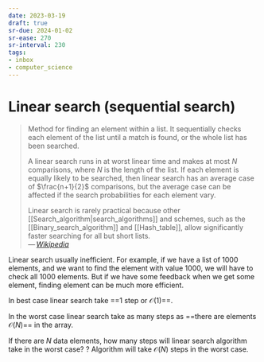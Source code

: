 ```yaml
---
date: 2023-03-19
draft: true
sr-due: 2024-01-02
sr-ease: 270
sr-interval: 230
tags:
- inbox
- computer_science
---
```


# Linear search (sequential search)

> Method for finding an element within a list. It sequentially checks each
> element of the list until a match is found, or the whole list has been
> searched.
>
> A linear search runs in at worst linear time and makes at most $N$
> comparisons, where $N$ is the length of the list. If each element is equally
> likely to be searched, then linear search has an average case of
> $\frac{n+1}{2}$ comparisons, but the average case can be affected if the
> search probabilities for each element vary.
>
> Linear search is rarely practical because other
> [[Search_algorithm|search_algorithms]] and schemes, such as the
> [[Binary_search_algorithm]] and [[Hash_table]], allow significantly faster
> searching for all but short lists.\
> — <cite>[Wikipedia](https://en.wikipedia.org/wiki/Linear_search)</cite>

Linear search usually inefficient. For example, if we have a list of 1000
elements, and we want to find the element with value 1000, we will have to check
all 1000 elements. But if we have some feedback when we get some element,
finding element can be much more efficient.

In best case linear search take ==1 step or $\mathcal{O}(1)$==.
<!--SR:!2023-07-20,1,250-->

In the worst case linear search take as many steps as ==there are elements
$\mathcal{O}(N)$== in the array.

If there are $N$ data elements, how many steps will linear search algorithm
take in the worst case?
?
Algorithm will take $\mathcal{O}(N)$ steps in the worst case.
<!--SR:!2023-07-22,3,260-->
